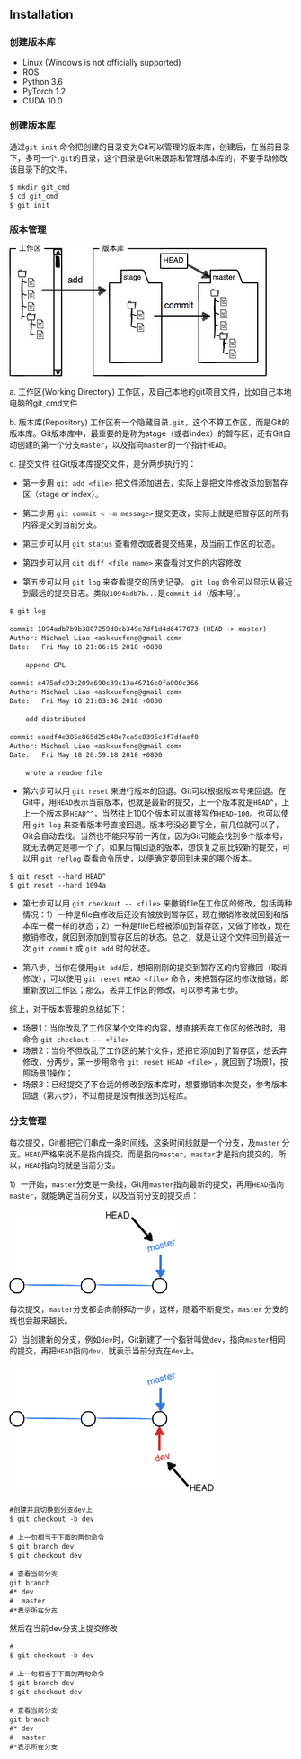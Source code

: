 ## Installation

### 创建版本库

- Linux (Windows is not officially supported)
- ROS
- Python 3.6
- PyTorch 1.2
- CUDA 10.0


### 创建版本库

通过`git init` 命令把创建的目录变为Git可以管理的版本库，创建后，在当前目录下，多可一个`.git`的目录，这个目录是Git来跟踪和管理版本库的，不要手动修改该目录下的文件。

```shell
$ mkdir git_cmd
$ cd git_cmd
$ git init 
```

### 版本管理

![](工作区与版本库.jpeg)

a. 工作区(Working Directory)
工作区，及自己本地的git项目文件，比如自己本地电脑的git_cmd文件

b. 版本库(Repository)
工作区有一个隐藏目录`.git`，这个不算工作区，而是Git的版本库。Git版本库中，最重要的是称为stage（或者index）的暂存区，还有Git自动创建的第一个分支`master`，以及指向`master`的一个指针`HEAD`。

c. 提交文件
往Git版本库提交文件，是分两步执行的：

- 第一步用 `git add <file>` 把文件添加进去，实际上是把文件修改添加到暂存区（stage or index）。

- 第二步用 `git commit < -m message>` 提交更改，实际上就是把暂存区的所有内容提交到当前分支。

- 第三步可以用 `git status` 查看修改或者提交结果，及当前工作区的状态。

- 第四步可以用 `git diff <file_name>` 来查看对文件的内容修改

- 第五步可以用 `git log` 来查看提交的历史记录。 `git log` 命令可以显示从最近到最远的提交日志。类似`1094adb7b...`是`commit id`（版本号）。

```shell
$ git log

commit 1094adb7b9b3807259d8cb349e7df1d4d6477073 (HEAD -> master)
Author: Michael Liao <askxuefeng@gmail.com>
Date:   Fri May 18 21:06:15 2018 +0800

    append GPL

commit e475afc93c209a690c39c13a46716e8fa000c366
Author: Michael Liao <askxuefeng@gmail.com>
Date:   Fri May 18 21:03:36 2018 +0800

    add distributed

commit eaadf4e385e865d25c48e7ca9c8395c3f7dfaef0
Author: Michael Liao <askxuefeng@gmail.com>
Date:   Fri May 18 20:59:18 2018 +0800

    wrote a readme file
```
- 第六步可以用 `git reset` 来进行版本的回退。Git可以根据版本号来回退。在Git中，用`HEAD`表示当前版本，也就是最新的提交，上一个版本就是`HEAD^`，上上一个版本是`HEAD^^`，当然往上100个版本可以直接写作`HEAD~100`。也可以使用 `git log` 来查看版本号直接回退。版本号没必要写全，前几位就可以了，Git会自动去找。当然也不能只写前一两位，因为Git可能会找到多个版本号，就无法确定是哪一个了。如果后悔回退的版本，想恢复之前比较新的提交，可以用 `git reflog` 查看命令历史，以便确定要回到未来的哪个版本。


```shell
$ git reset --hard HEAD^
$ git reset --hard 1094a
```  
 
 - 第七步可以用 `git checkout -- <file>` 来撤销file在工作区的修改，包括两种情况：1）一种是file自修改后还没有被放到暂存区，现在撤销修改就回到和版本库一模一样的状态；2）一种是file已经被添加到暂存区，又做了修改，现在撤销修改，就回到添加到暂存区后的状态。总之，就是让这个文件回到最近一次 `git commit` 或 `git add` 时的状态。
 
 - 第八步，当你在使用`git add`后，想把刚刚的提交到暂存区的内容撤回（取消修改），可以使用 `git reset HEAD <file>` 命令，来把暂存区的修改撤销，即重新放回工作区；那么，丢弃工作区的修改，可以参考第七步。
 
 综上，对于版本管理的总结如下：
 - 场景1：当你改乱了工作区某个文件的内容，想直接丢弃工作区的修改时，用命令 `git checkout -- <file>`
 - 场景2：当你不但改乱了工作区的某个文件，还把它添加到了暂存区，想丢弃修改，分两步，第一步用命令 `git reset HEAD <file>` ，就回到了场景1，按照场景1操作；
 - 场景3：已经提交了不合适的修改到版本库时，想要撤销本次提交，参考版本回退（第六步），不过前提是没有推送到远程库。
 

### 分支管理
 
每次提交，Git都把它们串成一条时间线，这条时间线就是一个分支，及`master` 分支。`HEAD`严格来说不是指向提交，而是指向`master`，`master`才是指向提交的，所以，`HEAD`指向的就是当前分支。

1）一开始，`master`分支是一条线，Git用`master`指向最新的提交，再用`HEAD`指向`master`，就能确定当前分支，以及当前分支的提交点：

![](0.png)

每次提交，`master`分支都会向前移动一步，这样，随着不断提交，`master` 分支的线也会越来越长。

2）当创建新的分支，例如`dev`时，Git新建了一个指针叫做`dev`，指向`master`相同的提交，再把`HEAD`指向`dev`，就表示当前分支在`dev`上。

![](1.png)

```shell
#创建并且切换到分支dev上
$ git checkout -b dev  

# 上一句相当于下面的两句命令
$ git branch dev
$ git checkout dev

# 查看当前分支
git branch
#* dev
#  master
#*表示所在分支
``` 
然后在当前dev分支上提交修改

```shell
#
$ git checkout -b dev  

# 上一句相当于下面的两句命令
$ git branch dev
$ git checkout dev

# 查看当前分支
git branch
#* dev
#  master
#*表示所在分支
``` 








 
